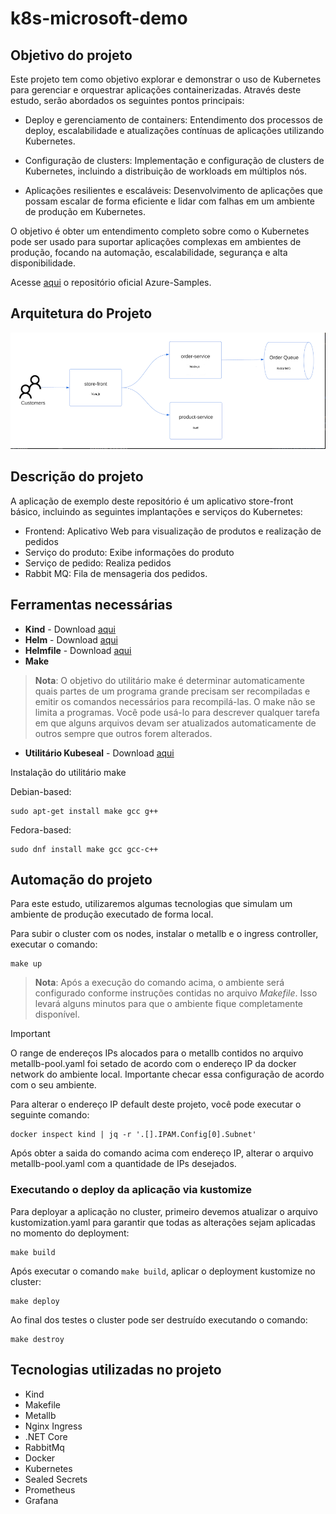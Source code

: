 # k8s-microsoft-demo
## Objetivo do projeto

Este projeto tem como objetivo explorar e demonstrar o uso de Kubernetes para gerenciar e orquestrar aplicações containerizadas. Através deste estudo, serão abordados os seguintes pontos principais:

* Deploy e gerenciamento de containers: Entendimento dos processos de deploy, escalabilidade e atualizações contínuas de aplicações utilizando Kubernetes.

* Configuração de clusters: Implementação e configuração de clusters de Kubernetes, incluindo a distribuição de workloads em múltiplos nós.

* Aplicações resilientes e escaláveis: Desenvolvimento de aplicações que possam escalar de forma eficiente e lidar com falhas em um ambiente de produção em Kubernetes.

O objetivo é obter um entendimento completo sobre como o Kubernetes pode ser usado para suportar aplicações complexas em ambientes de produção, focando na automação, escalabilidade, segurança e alta disponibilidade.

Acesse [aqui](https://github.com/Azure-Samples) o repositório oficial Azure-Samples.

## Arquitetura do Projeto

![Imagem](architecture/sample.png)

## Descrição do projeto

A aplicação de exemplo deste repositório é um aplicativo store-front básico, incluindo as seguintes implantações e serviços do Kubernetes:

* Frontend: Aplicativo Web para visualização de produtos e realização de pedidos
* Serviço do produto: Exibe informações do produto
* Serviço de pedido: Realiza pedidos
* Rabbit MQ: Fila de mensageria dos pedidos.

## Ferramentas necessárias

* **Kind** - Download [aqui](https://kind.sigs.k8s.io/docs/user/quick-start/#installation)
* **Helm** - Download [aqui](https://helm.sh/docs/intro/install/)
* **Helmfile** - Download [aqui](https://github.com/helmfile/helmfile)
* **Make** 
> **Nota**: O objetivo do utilitário make é determinar automaticamente quais partes de um programa grande precisam ser recompiladas e emitir os comandos necessários para recompilá-las. O make não se limita a programas. Você pode usá-lo para descrever qualquer tarefa em que alguns arquivos devam ser atualizados automaticamente de outros sempre que outros forem alterados.
* **Utilitário Kubeseal** - Download [aqui](https://github.com/bitnami-labs/sealed-secrets?tab=readme-ov-file#installation)

Instalação do utilitário make

Debian-based:

```
sudo apt-get install make gcc g++
```

Fedora-based:

```
sudo dnf install make gcc gcc-c++
```

## Automação do projeto

Para este estudo, utilizaremos algumas tecnologias que simulam um ambiente de produção executado de forma local.

Para subir o cluster com os nodes, instalar o metallb e o ingress controller, executar o comando:

```
make up
```

> **Nota**: Após a execução do comando acima, o ambiente será configurado conforme instruções contidas no arquivo _Makefile_. Isso levará alguns minutos para que o ambiente fique completamente disponível.

> [!IMPORTANT]
> O range de endereços IPs alocados para o metallb contidos no arquivo metallb-pool.yaml foi setado de acordo com o endereço IP da docker network do ambiente local. Importante checar essa configuração de acordo com o seu ambiente.

Para alterar o endereço IP default deste projeto, você pode executar o seguinte comando:

```
docker inspect kind | jq -r '.[].IPAM.Config[0].Subnet'
```

Após obter a saida do comando acima com endereço IP, alterar o arquivo metallb-pool.yaml com a quantidade de IPs desejados.

### Executando o deploy da aplicação via kustomize

Para deployar a aplicação no cluster, primeiro devemos atualizar o arquivo kustomization.yaml para garantir que todas as alterações sejam aplicadas no momento do deployment:

```
make build
```

Após executar o comando `make build`, aplicar o deployment kustomize no cluster:

```
make deploy
```
Ao final dos testes o cluster pode ser destruído executando o comando:

```
make destroy
```

## Tecnologias utilizadas no projeto

* Kind
* Makefile
* Metallb
* Nginx Ingress
* .NET Core
* RabbitMq
* Docker
* Kubernetes
* Sealed Secrets
* Prometheus
* Grafana